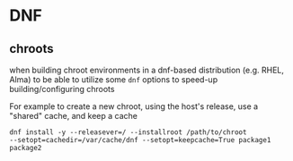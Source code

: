 DNF
===

## chroots

when building chroot environments in a dnf-based distribution (e.g. RHEL, Alma)
to be able to utilize some `dnf` options to speed-up building/configuring
chroots

For example to create a new chroot, using the host's release, use a "shared" cache, and keep a cache

```
dnf install -y --releasever=/ --installroot /path/to/chroot
--setopt=cachedir=/var/cache/dnf --setopt=keepcache=True package1 package2
```
